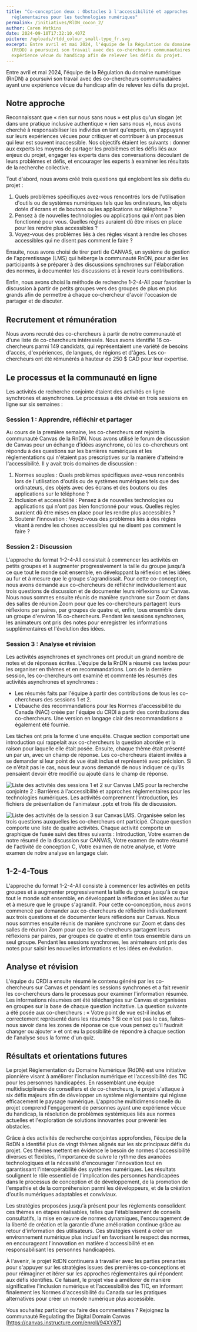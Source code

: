 ```yaml
---
title: "Co-conception deux : Obstacles à l'accessibilité et approches
  réglementaires pour les technologies numériques"
permalink: /initiatives/RlDN_cocon_2/
author: Caren Watkins
date: 2024-09-10T17:32:10.407Z
picture: /uploads/rtdd_colour_small-type_fr.svg
excerpt: Entre avril et mai 2024, l'équipe de la Régulation du domaine numérique
  (RtDD) a poursuivi son travail avec des co-chercheurs communautaires ayant une
  expérience vécue du handicap afin de relever les défis du projet.
---
```

Entre avril et mai 2024, l'équipe de la Régulation du domaine numérique (RnDN) a poursuivi son travail avec des co-chercheurs communautaires ayant une expérience vécue du handicap afin de relever les défis du projet. 

## Notre approche

Reconnaissant que « rien sur nous sans nous » est plus qu'un slogan (et dans une pratique inclusive authentique « rien sans nous »), nous avons cherché à responsabiliser les individus en tant qu'experts, en s'appuyant sur leurs expériences vécues pour critiquer et contribuer à un processus qui leur est souvent inaccessible. Nos objectifs étaient les suivants : donner aux experts les moyens de partager les problèmes et les défis liés aux enjeux du projet, engager les experts dans des conversations découlant de leurs problèmes et défis, et encourager les experts à examiner les résultats de la recherche collective. 

Tout d'abord, nous avons créé trois questions qui englobent les six défis du projet : 

1. Quels problèmes spécifiques avez-vous rencontrés lors de l'utilisation d'outils ou de systèmes numériques tels que les ordinateurs, les objets dotés d'écrans et de boutons ou les applications sur téléphone ?
2. Pensez à de nouvelles technologies ou applications qui n'ont pas bien fonctionné pour vous. Quelles règles auraient dû être mises en place pour les rendre plus accessibles ?
3. Voyez-vous des problèmes liés à des règles visant à rendre les choses accessibles qui ne disent pas comment le faire ?

Ensuite, nous avons choisi de tirer parti de CANVAS, un système de gestion de l'apprentissage (LMS) qui héberge la communauté RnDN, pour aider les participants à se préparer à des discussions synchrones sur l'élaboration des normes, à documenter les discussions et à revoir leurs contributions.

Enfin, nous avons choisi la méthode de recherche 1-2-4-All pour favoriser la discussion à partir de petits groupes vers des groupes de plus en plus grands afin de permettre à chaque co-chercheur d'avoir l'occasion de partager et de discuter. 

## Recrutement et rémunération

Nous avons recruté des co-chercheurs à partir de notre communauté et d'une liste de co-chercheurs intéressés. Nous avons identifié 16 co-chercheurs parmi 149 candidats, qui représentaient une variété de besoins d'accès, d'expériences, de langues, de régions et d'âges. Les co-chercheurs ont été rémunérés à hauteur de 250 $ CAD pour leur expertise.

## Le processus et la communauté en ligne

Les activités de recherche conjointe étaient des activités en ligne synchrones et asynchrones. Le processus a été divisé en trois sessions en ligne sur six semaines :

### Session 1 : Apprendre, réfléchir et partager

Au cours de la première semaine, les co-chercheurs ont rejoint la communauté Canvas de la RnDN. Nous avons utilisé le forum de discussion de Canvas pour un échange d'idées asynchrone, où les co-chercheurs ont répondu à des questions sur les barrières numériques et les réglementations qui n'étaient pas prescriptives sur la manière d'atteindre l'accessibilité. Il y avait trois domaines de discussion :

1. Normes souples : Quels problèmes spécifiques avez-vous rencontrés lors de l'utilisation d'outils ou de systèmes numériques tels que des ordinateurs, des objets avec des écrans et des boutons ou des applications sur le téléphone ?
2. Inclusion et accessibilité : Pensez à de nouvelles technologies ou applications qui n'ont pas bien fonctionné pour vous. Quelles règles auraient dû être mises en place pour les rendre plus accessibles ?
3. Soutenir l'innovation : Voyez-vous des problèmes liés à des règles visant à rendre les choses accessibles qui ne disent pas comment le faire ?

### Session 2 : Discussion

L'approche du format 1-2-4-All consistait à commencer les activités en petits groupes et à augmenter progressivement la taille du groupe jusqu'à ce que tout le monde soit ensemble, en développant la réflexion et les idées au fur et à mesure que le groupe s'agrandissait. Pour cette co-conception, nous avons demandé aux co-chercheurs de réfléchir individuellement aux trois questions de discussion et de documenter leurs réflexions sur Canvas. Nous nous sommes ensuite réunis de manière synchrone sur Zoom et dans des salles de réunion Zoom pour que les co-chercheurs partagent leurs réflexions par paires, par groupes de quatre et, enfin, tous ensemble dans un groupe d'environ 16 co-chercheurs. Pendant les sessions synchrones, les animateurs ont pris des notes pour enregistrer les informations supplémentaires et l'évolution des idées. 

### Session 3 : Analyse et révision

Les activités asynchrones et synchrones ont produit un grand nombre de notes et de réponses écrites. L'équipe de la RnDN a résumé ces textes pour les organiser en thèmes et en recommandations. Lors de la dernière session, les co-chercheurs ont examiné et commenté les résumés des activités asynchrones et synchrones :

* Les résumés faits par l'équipe à partir des contributions de tous les co-chercheurs des sessions 1 et 2. 
* L'ébauche des recommandations pour les Normes d'accessibilité du Canada (NAC) créée par l'équipe du CRDI à partir des contributions des co-chercheurs. Une version en langage clair des recommandations a également été fournie. 

Les tâches ont pris la forme d'une enquête. Chaque section comportait une introduction qui rappelait aux co-chercheurs la question abordée et la raison pour laquelle elle était posée. Ensuite, chaque thème était présenté un par un, avec un champ de réponse. Les co-chercheurs étaient invités à se demander si leur point de vue était inclus et représenté avec précision. Si ce n'était pas le cas, nous leur avons demandé de nous indiquer ce qu'ils pensaient devoir être modifié ou ajouté dans le champ de réponse.

![Liste des activités des sessions 1 et 2 sur Canvas LMS pour la recherche conjointe 2 : Barrières à l'accessibilité et approches réglementaires pour les technologies numériques. Les activités comprennent l'introduction, les fichiers de présentation de l'animateur .pptx et trois fils de discussion.](/uploads/lms_canvas_rtdd-module-session-1-2.png)

![Liste des activités de la session 3 sur Canvas LMS. Organisée selon les trois questions auxquelles les co-chercheurs ont participé. Chaque question comporte une liste de quatre activités. Chaque activité comporte un graphique de fusée suivi des titres suivants : Introduction, Votre examen de notre résumé de la discussion sur CANVAS, Votre examen de notre résumé de l'activité de conception C, Votre examen de notre analyse, et Votre examen de notre analyse en langage clair.](/uploads/lms_canvas_rtdd-module-session-3.png)

## 1-2-4-Tous

L'approche du format 1-2-4-All consiste à commencer les activités en petits groupes et à augmenter progressivement la taille du groupe jusqu'à ce que tout le monde soit ensemble, en développant la réflexion et les idées au fur et à mesure que le groupe s'agrandit. Pour cette co-conception, nous avons commencé par demander aux co-chercheurs de réfléchir individuellement aux trois questions et de documenter leurs réflexions sur Canvas. Nous nous sommes ensuite réunis de manière synchrone sur Zoom et dans des salles de réunion Zoom pour que les co-chercheurs partagent leurs réflexions par paires, par groupes de quatre et enfin tous ensemble dans un seul groupe. Pendant les sessions synchrones, les animateurs ont pris des notes pour saisir les nouvelles informations et les idées en évolution. 

## Analyse et révision

L'équipe du CRDI a ensuite résumé le contenu généré par les co-chercheurs sur Canvas et pendant les sessions synchrones et a fait revenir les co-chercheurs dans le processus pour examiner l'information résumée. Les informations résumées ont été téléchargées sur Canvas et organisées en groupes sur la base de chaque question incitative. La question suivante a été posée aux co-chercheurs : « Votre point de vue est-il inclus et correctement représenté dans les résumés ? Si ce n'est pas le cas, faites-nous savoir dans les zones de réponse ce que vous pensez qu'il faudrait changer ou ajouter » et ont eu la possibilité de répondre à chaque section de l'analyse sous la forme d'un quiz.

## Résultats et orientations futures

Le projet Réglementation du Domaine Numérique (RdDN) est une initiative pionnière visant à améliorer l'inclusion numérique et l'accessibilité des TIC pour les personnes handicapées. En rassemblant une équipe multidisciplinaire de conseillers et de co-chercheurs, le projet s'attaque à six défis majeurs afin de développer un système réglementaire qui régisse efficacement le paysage numérique. L'approche multidimensionnelle du projet comprend l'engagement de personnes ayant une expérience vécue du handicap, la résolution de problèmes systémiques liés aux normes actuelles et l'exploration de solutions innovantes pour prévenir les obstacles.

Grâce à des activités de recherche conjointes approfondies, l'équipe de la RdDN a identifié plus de vingt thèmes alignés sur les six principaux défis du projet. Ces thèmes mettent en évidence le besoin de normes d'accessibilité diverses et flexibles, l'importance de suivre le rythme des avancées technologiques et la nécessité d'encourager l'innovation tout en garantissant l'interopérabilité des systèmes numériques. Les résultats soulignent le rôle essentiel de l'implication des personnes handicapées dans le processus de conception et de développement, de la promotion de l'empathie et de la compréhension parmi les développeurs, et de la création d'outils numériques adaptables et conviviaux.

Les stratégies proposées jusqu'à présent pour les règlements consolident ces thèmes en étapes réalisables, telles que l'établissement de conseils consultatifs, la mise en œuvre de normes dynamiques, l'encouragement de la liberté de création et la garantie d'une amélioration continue grâce au retour d'information des utilisateurs. Ces stratégies visent à créer un environnement numérique plus inclusif en favorisant le respect des normes, en encourageant l'innovation en matière d'accessibilité et en responsabilisant les personnes handicapées.

À l'avenir, le projet RdDN continuera à travailler avec les parties prenantes pour s'appuyer sur les stratégies issues des premières co-conceptions et pour réimaginer et itérer sur les approches réglementaires qui répondent aux défis identifiés. Ce faisant, le projet vise à améliorer de manière significative l'inclusion numérique et l'accessibilité des TIC, en informant finalement les Normes d'accessibilité du Canada sur les pratiques alternatives pour créer un monde numérique plus accessible.

Vous souhaitez participer ou faire des commentaires ? Rejoignez la communauté Regulating the Digital Domain Canvas \[https://canvas.instructure.com/enroll/94XY87]
